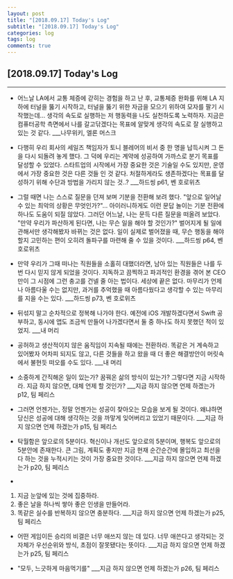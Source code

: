 ```yaml
---
layout: post
title: "[2018.09.17] Today's Log"
subtitle: "[2018.09.17] Today's Log"
categories: log
tags: log
comments: true
---
```


[2018.09.17] Today's Log
-------------

****

- 어느날 LA에서 교통 체증에 갇히는 경험을 하고 난 후, 교통체증 완화를 위해 LA 지하에 터널을 뚫기 시작하고, 터널을 뚫기 위한 자금을 모으기 위하여 모자를 팔기 시작했는데...
생각의 속도로 실행하는 저 행동력을 나도 실천하도록 노력하자.
지금은 컴퓨터공학 측면에서 나를 갈고닦겠다는 목표에 알맞게 생각의 속도로 잘 실행하고 있는 것 같다. ___나무위키, 엘론 머스크

- 다행히 우리 회사의 세일즈 책임자가 토니 블레어의 비서 중 한 명을 납득시켜 그 돈을 다시 되돌려 놓게 했다. 그 덕에 우리는 계약에 성공하여 가까스로 분기 목표를 달성할 수 있었다.
스타트업의 시작에서 가장 중요한 것은 기술일 수도 있지만, 운영에서 가장 중요한 것은 다른 것들 인 것 같다.
처절하게라도 생존하겠다는 목표를 달성하기 위해 수단과 방법을 가리지 않는 것..? ___하드씽 p61, 벤 호로위츠

- 그럴 때면 나는 스스로 질문을 던져 보며 기분을 전환해 보려 했다.
"앞으로 일어날 수 있는 최악의 상황은 무엇인가?"...
아이러니하게도 이런 문답 놀이는 기분 전환에 하나도 도움이 되질 않았다.
그러던 어느날, 나는 문득 다른 질문을 떠올려 보았다.
"만약 우리가 파산하게 된다면, 나는 무슨 일을 해야 할 것인가?"
벌어지게 될 일에 관해서만 생각해봤자 바뀌는 것은 없다.
일이 실제로 벌어졌을 때, 무슨 행동을 해야할지 고민하는 편이 오히려 돌파구를 마련해 줄 수 있을 것이다. ___하드씽 p64, 벤 호로위츠

- 만약 우리가 그때 떠나는 직원들을 소홀히 대했더라면, 남아 있는 직원들은 나를 두 번 다시 믿지 않게 되었을 것이다.
지독하고 끔찍하고 파괴적인 환경을 겪어 본 CEO만이 그 시점에 그런 충고를 건넬 줄 아는 법이다.
세상에 끝은 없다.
마무리가 언제나 아름다울 수는 없지만, 과거를 추억했을 때 아름다웠다고 생각할 수 있는 마무리를 지을 수는 있다. ___하드씽 p73, 벤 호로위츠

- 뒤섞지 말고 순차적으로 정복해 나가야 한다.
예전에 iOS 개발하겠다면서 Swift 공부하고, 동시에 앱도 조금씩 만들어 나가겠다면서 둘 중 하나도 하지 못했던 적이 있었지. ___내 머리

- 공허하고 생산적이지 않은 움직임이 지속될 때에는 전환하라.
똑같은 거 계속하고 있어봤자 어차피 되지도 않고, 다른 것들을 하고 왔을 때 더 좋은 해결방안이 머릿속에서 불현듯 떠오를 수도 있다. ___내 머리

- 소중하게 간직해온 일이 있는가? 꿈꿔온 삶의 방식이 있는가? 그렇다면 지금 시작하라.
지금 하지 않으면, 대체 언제 할 것인가? ___지금 하지 않으면 언제 하겠는가 p12, 팀 페리스

- 그러면 언젠가는, 정말 언젠가는 성공이 찾아오는 모습을 보게 될 것이다.
왜냐하면 당신은 성공에 대해 생각하는 것을 까맣게 잊어버리고 있었기 때문이다. ___지금 하지 않으면 언제 하겠는가 p15, 팀 페리스

- 탁월함은 앞으로의 5분이다. 혁신이나 개선도 앞으로의 5분이며, 행복도 앞으로의 5분안에 존재한다.
큰 그림, 계획도 좋지만 지금 현재 순간순간에 몰입하고 최선을 다 하는 것을 누적시키는 것이 가장 중요한 것이다. ___지금 하지 않으면 언제 하겠는가 p20, 팀 페리스

- 
1. 지금 눈앞에 있는 것에 집중하라.
2. 좋은 날을 하나씩 쌓아 좋은 인생을 만들어라.
3. 똑같은 실수를 반복하지 않으면 충분하다. ___지금 하지 않으면 언제 하겠는가 p25, 팀 페리스

- 어떤 게임이든 승리의 비결은 너무 애쓰지 않는 데 있다. 너무 애쓴다고 생각되는 것 자체가 우선순위와 방식, 초점이 잘못됐다는 뜻이다. ___지금 하지 않으면 언제 하겠는가 p25, 팀 페리스

- "모두, 느긋하게 마음먹기를" ___지금 하지 않으면 언제 하겠는가 p26, 팀 페리스